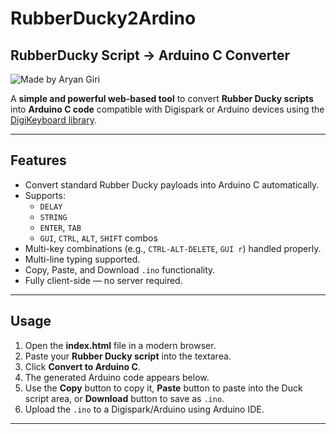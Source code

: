 # RubberDucky2Ardino

## RubberDucky Script → Arduino C Converter

![Made by Aryan Giri](https://img.shields.io/badge/Made%20By-Aryan%20Giri-brightgreen)

A **simple and powerful web-based tool** to convert **Rubber Ducky scripts** into **Arduino C code** compatible with Digispark or Arduino devices using the [DigiKeyboard library](https://www.pjrc.com/teensy/td_libs_DigiKeyboard.html).

---

## Features

- Convert standard Rubber Ducky payloads into Arduino C automatically.
- Supports:
  - `DELAY`
  - `STRING`
  - `ENTER`, `TAB`
  - `GUI`, `CTRL`, `ALT`, `SHIFT` combos
- Multi-key combinations (e.g., `CTRL-ALT-DELETE`, `GUI r`) handled properly.
- Multi-line typing supported.
- Copy, Paste, and Download `.ino` functionality.
- Fully client-side — no server required.

---

## Usage

1. Open the **index.html** file in a modern browser.
2. Paste your **Rubber Ducky script** into the textarea.
3. Click **Convert to Arduino C**.
4. The generated Arduino code appears below.
5. Use the **Copy** button to copy it, **Paste** button to paste into the Duck script area, or **Download** button to save as `.ino`.
6. Upload the `.ino` to a Digispark/Arduino using Arduino IDE.

---
